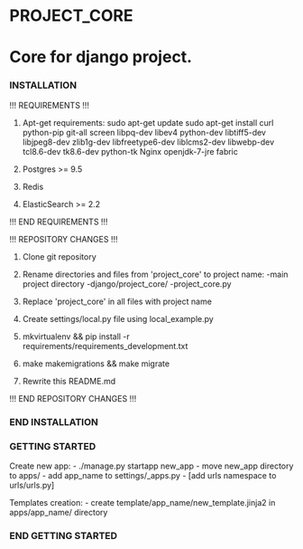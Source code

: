 # PROJECT_CORE

Core for django project.
========================

### INSTALLATION ###


!!! REQUIREMENTS !!!

1. Apt-get requirements:
    sudo apt-get update
    sudo apt-get install curl python-pip git-all screen libpq-dev libev4 python-dev libtiff5-dev libjpeg8-dev zlib1g-dev libfreetype6-dev liblcms2-dev libwebp-dev tcl8.6-dev tk8.6-dev python-tk Nginx openjdk-7-jre fabric

2. Postgres >= 9.5
3. Redis
4. ElasticSearch >= 2.2

!!! END REQUIREMENTS !!!


!!! REPOSITORY CHANGES !!!

1. Clone git repository

2. Rename directories and files from 'project_core' to project name:
    -main project directory
    -django/project_core/
    -project_core.py

3. Replace 'project_core' in all files with project name

4. Create settings/local.py file using local_example.py

5. mkvirtualenv && pip install -r requirements/requirements_development.txt

6. make makemigrations && make migrate

7. Rewrite this README.md

!!! END REPOSITORY CHANGES !!!
### END INSTALLATION ###


### GETTING STARTED ###

Create new app:
    - ./manage.py startapp new_app
    - move new_app directory to apps/
    - add app_name to settings/_apps.py
    - [add urls namespace to urls/urls.py]

Templates creation:
    - create template/app_name/new_template.jinja2 in apps/app_name/ directory


### END GETTING STARTED ###
